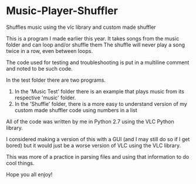 # Music-Player-Shuffler
Shuffles music using the vlc library and custom made shuffler

This is a program I made earlier this year. It takes songs from the music folder and can loop and/or shuffle them
The shuffle will never play a song twice in a row, even between loops.

The code used for testing and troubleshooting is put in a multiline comment and noted to be such code.

In the test folder there are two programs. 
1) In the 'Music Test' folder there is an example that plays music from its respective 'music' folder.
2) In the 'Shuffle' folder, there is a more easy to understand version of my custom made shuffler code using numbers in a list

All of the code was written by me in Python 2.7 using the VLC Python library.

I considered making a version of this with a GUI (and I may still do so if I get bored) but it would just be a worse version of VLC using the VLC library.

This was more of a practice in parsing files and using that information to do cool things.

Hope you all enjoy!

